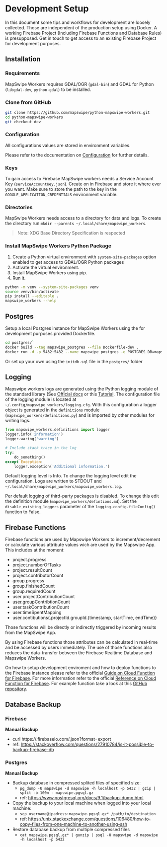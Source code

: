 # Development Setup

In this document some tips and workflows for development are loosely collected. Those are independent of the production setup using Docker. A working Firebase Project (Including Firebase Functions and Database Rules) is presupposed. Get in touch to get access to an existing Firebase Project for development purposes.


## Installation

### Requirements

MapSwipe Workers requires GDAL/OGR (`gdal-bin`) and GDAL for Python (`libgdal-dev`, `python-gdal`) to be installed.


### Clone from GitHub

```bash
git clone https://github.com/mapswipe/python-mapswipe-workers.git
cd python-mapswipe-workers
git checkout dev
```


### Configuration

All configurations values are stored in environment variables.

Please refer to the documentation on [Configuration](configuration.md) for further details.


### Keys

To gain access to Firebase MapSwipe workers needs a Service Account Key (`serviceAccountKey.json`). Create on in Firebase and store it where ever you want. Make sure to store the path to the key in the `GOOGLE_APPLICATION_CREDENTIALS` environment variable.


### Directories

MapSwipe Workers needs access to a directory for data and logs.
To create the directory run `mkdir --parents ~/.local/share/mapswipe_workers`.

> Note: XDG Base Directory Specification is respected


### Install MapSwipe Workers Python Package

1. Create a Python virtual environment with `system-site-packages` option enabled to get access to GDAL/OGR Python packages
2. Activate the virtual environment.
3. Install MapSwipe Workers using pip.
4. Run it.

```bash
python -m venv --system-site-packages venv
source venv/bin/activate
pip install --editable .
mapswipe_workers --help
```


## Postgres

Setup a local Postgres instance for MapSwipe Workers using the for development purposes provided Dockerfile.

```bash
cd postgres/`
docker build --tag mapswipe_postgres --file Dockerfile-dev .
docker run -d -p 5432:5432 --name mapswipe_postgres -e POSTGRES_DB=mapswipe -e POSTGRES_USER=mapswipe_workers -e POSTGRES_PASSWORD=your_password mapswipe_postgres
```

Or set up your own using the `initdb.sql` file in the `postgres/` folder


## Logging

Mapswipe workers logs are generated using the Python logging module of the standard library (See [Official docs](https://docs.python.org/3/library/logging.html) or this [Tutorial](https://realpython.com/python-logging/#the-logging-module). The configuration file of the logging module is located at `~/.config/mapswipe_workers/logging.cfg`. With this configuration a logger object is generated in the `definitions` module (`mapswipe_workers/definitions.py`) and is imported by other modules for writing logs.

```python
from mapswipe_workers.definitions import logger
logger.info('information')
logger.waring('warning')

# Include stack trace in the log
try:
    do_something()
except Exception:
    logger.exception('Additional information.')
```

Default logging level is Info. To change the logging level edit the configuration. Logs are written to STDOUT and `~/.local/share/mapswipe_workers/mapswipe_workers.log`.

Per default logging of third-party packages is disabled. To change this edit the definition module (`mapswipe_workers/defintions.md`). Set the `disable_existing_loggers` parameter of the `logging.config.fileConfig()` function to False.


## Firebase Functions

Firebase functions are used by Mapswipe Workers to increment/decrement or calculate various attribute values wich are used by the Mapswipe App. This includes at the moment:
- project.progress
- project.numberOfTasks
- project.resultCount
- project.contributorCount
- group.progress
- group.finishedCount
- group.requiredCount
- user.projectContributionCount
- user.groupContribtionCount
- user.taskContributionCount
- user.timeSpentMapping
- user.contibutions{.projectId.groupId.{timestamp, startTime, endTime}}

Those functions will be directly or indirectly triggered by incoming results from the MapSwipe App.

By using Firebase functions those attributes can be calculated in real-time and be accessed by users immediately. The use of those functions also reduces the data-transfer between the Firebase Realtime Database and Mapswipe Workers.

On how to setup development enviroment and how to deploy functions to the Firebase instance please refer to the official [Guide on Cloud Function for Firebase](https://firebase.google.com/docs/functions/get-started).
For more information refer to the official [Reference on Cloud Function for Firebase](https://firebase.google.com/docs/reference/functions/). For example function take a look at this [GitHub repository](https://github.com/firebase/functions-samples).


## Database Backup

### Firebase

**Manual Backup**
- curl https://<instance>.firebaseio.com/.json?format=export
- ref: https://stackoverflow.com/questions/27910784/is-it-possible-to-backup-firebase-db


### Postgres

**Manual Backup**
- Backup database in compressed splited files of specified size:
    - `pg_dump -U mapswipe -d mapswipe -h localhost -p 5432 | gzip | split -b 100m - mapswipe.pgsql.gz`
    - ref: https://www.postgresql.org/docs/9.1/backup-dump.html
- Copy the backup to your local machine when logged into your local machine:
    - `scp username@ipadress:mapswipe.pgsql.gz* /path/to/destination`
    - ref: https://unix.stackexchange.com/questions/106480/how-to-copy-files-from-one-machine-to-another-using-ssh
- Restore database backup from multiple compressed files
    - `cat mapswipe.pgsql.gz* | gunzip | psql -U mapswipe -d mapswipe -h localhost -p 5432`
